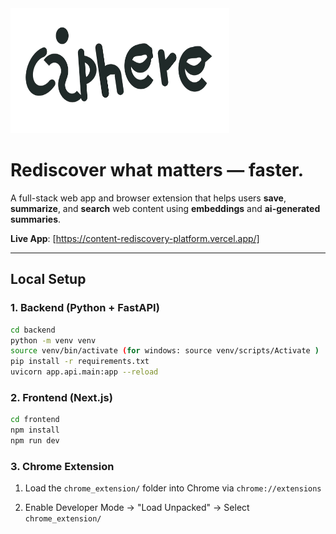 <img src="https://github.com/angvit/Content-Rediscovery-Platform/blob/main/frontend/public/cspherelogo2.png?raw=true" alt="logo" width="350" height="200"/>

<h1>Rediscover what matters — faster.</h1>




A full-stack web app and browser extension that helps users **save**, **summarize**, and **search** web content using **embeddings** and **ai-generated summaries**. 

**Live App**: [https://content-rediscovery-platform.vercel.app/]

---

## Local Setup

### 1. Backend (Python + FastAPI)

```bash
cd backend
python -m venv venv
source venv/bin/activate (for windows: source venv/scripts/Activate )
pip install -r requirements.txt
uvicorn app.api.main:app --reload
```

### 2. Frontend (Next.js)

```bash
cd frontend
npm install
npm run dev
```

### 3. Chrome Extension

1. Load the `chrome_extension/` folder into Chrome via `chrome://extensions`

2. Enable Developer Mode -> "Load Unpacked" -> Select `chrome_extension/`
